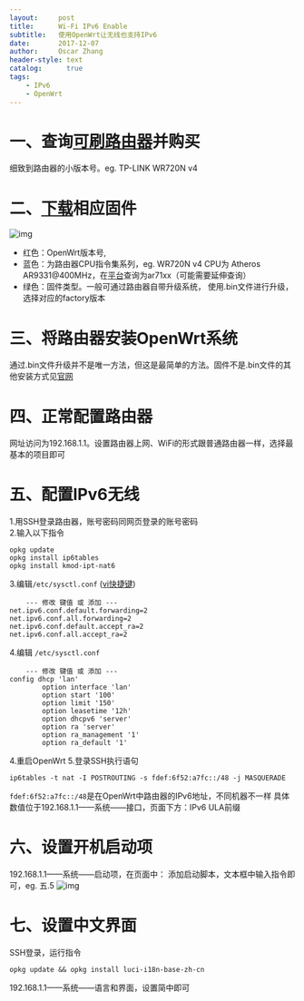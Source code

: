```yaml
---
layout:     post
title:      Wi-Fi IPv6 Enable
subtitle:   使用OpenWrt让无线也支持IPv6
date:       2017-12-07
author:     Oscar Zhang
header-style: text
catalog:      true
tags:
    - IPv6
    - OpenWrt
---
```

# 一、查询[可刷路由器](https://wiki.openwrt.org/toh/start)并购买

细致到路由器的小版本号。eg. TP-LINK WR720N v4

# 二、[下载](https://downloads.openwrt.org/)相应固件
    
![img][1]   
    
- 红色：OpenWrt版本号,  
- 蓝色：为路由器CPU指令集系列，eg. WR720N v4 CPU为 Atheros AR9331@400MHz，在[平台](https://dev.openwrt.org/wiki/platforms)查询为ar71xx（可能需要延伸查询）  
- 绿色：固件类型。一般可通过路由器自带升级系统， 使用.bin文件进行升级，选择对应的factory版本

# 三、将路由器安装OpenWrt系统

通过.bin文件升级并不是唯一方法，但这是最简单的方法。固件不是.bin文件的其他安装方式见[官网](https://wiki.openwrt.org)

# 四、正常配置路由器
    
网址访问为192.168.1.1。设置路由器上网、WiFi的形式跟普通路由器一样，选择最基本的项目即可

# 五、配置IPv6无线

1.用SSH登录路由器，账号密码同网页登录的账号密码  
2.输入以下指令

    opkg update 
    opkg install ip6tables  
    opkg install kmod-ipt-nat6
    
3.编辑`/etc/sysctl.conf` ([vi快捷键](http://www.runoob.com/linux/linux-vim.html))

        --- 修改 键值 或 添加 ---
    net.ipv6.conf.default.forwarding=2
    net.ipv6.conf.all.forwarding=2
    net.ipv6.conf.default.accept_ra=2
    net.ipv6.conf.all.accept_ra=2

4.编辑 `/etc/sysctl.conf`

        --- 修改 键值 或 添加 ---
    config dhcp 'lan'
            option interface 'lan'
            option start '100'
            option limit '150'
            option leasetime '12h'
            option dhcpv6 'server'
            option ra 'server'
            option ra_management '1'
            option ra_default '1'
            
4.重启OpenWrt
5.登录SSH执行语句

    ip6tables -t nat -I POSTROUTING -s fdef:6f52:a7fc::/48 -j MASQUERADE

`fdef:6f52:a7fc::/48`是在OpenWrt中路由器的IPv6地址，不同机器不一样
具体数值位于192.168.1.1——系统——接口，页面下方：IPv6 ULA前缀

# 六、设置开机启动项
192.168.1.1——系统——启动项，在页面中：
添加启动脚本，文本框中输入指令即可，eg. 五.5
![img][2]
            
# 七、设置中文界面
SSH登录，运行指令

    opkg update && opkg install luci-i18n-base-zh-cn
    
192.168.1.1——系统——语言和界面，设置简中即可

[1]: https://raw.githubusercontent.com/zbhoscar/zbhoscar.github.io/master/img/in-post/post-openwrt/1.png
[2]: https://raw.githubusercontent.com/zbhoscar/zbhoscar.github.io/master/img/in-post/post-openwrt/2.png












